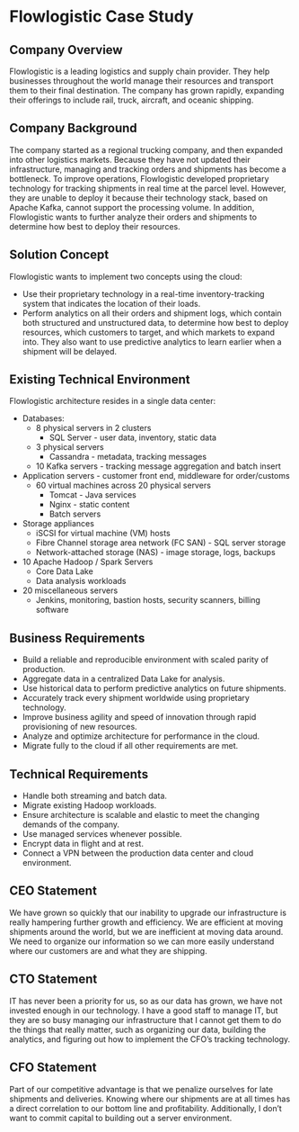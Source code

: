 # Flowlogistic Case Study

## Company Overview

Flowlogistic is a leading logistics and supply chain provider. They help businesses throughout the world manage their resources and transport them to their final destination. The company has grown rapidly, expanding their offerings to include rail, truck, aircraft, and oceanic shipping.

## Company Background
The company started as a regional trucking company, and then expanded into other logistics markets. Because they have not updated their infrastructure, managing and tracking orders and shipments has become a bottleneck. To improve operations, Flowlogistic developed proprietary technology for tracking shipments in real time at the parcel level. However, they are unable to deploy it because their technology stack, based on Apache Kafka, cannot support the processing volume. In addition, Flowlogistic wants to further analyze their orders and shipments to determine how best to deploy their resources.

## Solution Concept
Flowlogistic wants to implement two concepts using the cloud:

* Use their proprietary technology in a real-time inventory-tracking system that indicates the location of their loads.
* Perform analytics on all their orders and shipment logs, which contain both structured and unstructured data, to determine how best to deploy resources, which customers to target, and which markets to expand into. They also want to use predictive analytics to learn earlier when a shipment will be delayed.

## Existing Technical Environment
Flowlogistic architecture resides in a single data center:

* Databases:
  * 8 physical servers in 2 clusters
    * SQL Server - user data, inventory, static data
  * 3 physical servers
      * Cassandra - metadata, tracking messages
  * 10 Kafka servers - tracking message aggregation and batch insert
* Application servers - customer front end, middleware for order/customs
  * 60 virtual machines across 20 physical servers
    * Tomcat - Java services
    * Nginx - static content
    * Batch servers
* Storage appliances
  * iSCSI for virtual machine (VM) hosts
  * Fibre Channel storage area network (FC SAN) - SQL server storage
  * Network-attached storage (NAS) - image storage, logs, backups
* 10 Apache Hadoop / Spark Servers
  * Core Data Lake
  * Data analysis workloads
* 20 miscellaneous servers
  * Jenkins, monitoring, bastion hosts, security scanners, billing software

## Business Requirements
* Build a reliable and reproducible environment with scaled parity of production.
* Aggregate data in a centralized Data Lake for analysis.
* Use historical data to perform predictive analytics on future shipments.
* Accurately track every shipment worldwide using proprietary technology.
* Improve business agility and speed of innovation through rapid provisioning of new resources.
* Analyze and optimize architecture for performance in the cloud.
* Migrate fully to the cloud if all other requirements are met.

## Technical Requirements
* Handle both streaming and batch data.
* Migrate existing Hadoop workloads.
* Ensure architecture is scalable and elastic to meet the changing demands of the company.
* Use managed services whenever possible.
* Encrypt data in flight and at rest.
* Connect a VPN between the production data center and cloud environment.

## CEO Statement
We have grown so quickly that our inability to upgrade our infrastructure is really hampering further growth and efficiency. We are efficient at moving shipments around the world, but we are inefficient at moving data around. We need to organize our information so we can more easily understand where our customers are and what they are shipping.

## CTO Statement
IT has never been a priority for us, so as our data has grown, we have not invested enough in our technology. I have a good staff to manage IT, but they are so busy managing our infrastructure that I cannot get them to do the things that really matter, such as organizing our data, building the analytics, and figuring out how to implement the CFO’s tracking technology.

## CFO Statement
Part of our competitive advantage is that we penalize ourselves for late shipments and deliveries. Knowing where our shipments are at all times has a direct correlation to our bottom line and profitability. Additionally, I don’t want to commit capital to building out a server environment.
